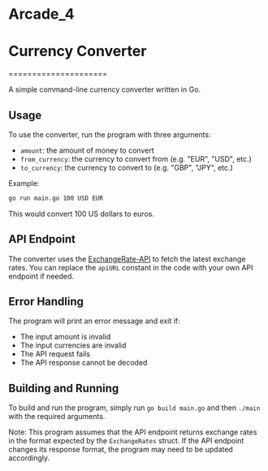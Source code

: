 # Arcade_4

# Currency Converter
=====================

A simple command-line currency converter written in Go.

## Usage

To use the converter, run the program with three arguments:

* `amount`: the amount of money to convert
* `from_currency`: the currency to convert from (e.g. "EUR", "USD", etc.)
* `to_currency`: the currency to convert to (e.g. "GBP", "JPY", etc.)

Example:

``` bash
go run main.go 100 USD EUR
```

This would convert 100 US dollars to euros.

## API Endpoint

The converter uses the [ExchangeRate-API](https://exchangerate-api.com/) to fetch the latest exchange rates. You can replace the `apiURL` constant in the code with your own API endpoint if needed.

## Error Handling

The program will print an error message and exit if:

* The input amount is invalid
* The input currencies are invalid
* The API request fails
* The API response cannot be decoded

## Building and Running

To build and run the program, simply run `go build main.go` and then `./main` with the required arguments.

Note: This program assumes that the API endpoint returns exchange rates in the format expected by the `ExchangeRates` struct. If the API endpoint changes its response format, the program may need to be updated accordingly.